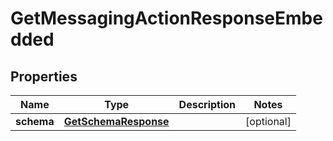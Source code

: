 # GetMessagingActionResponseEmbedded

## Properties
Name | Type | Description | Notes
------------ | ------------- | ------------- | -------------
**schema** | [**GetSchemaResponse**](GetSchemaResponse.md) |  |  [optional]
